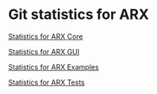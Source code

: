 # Git statistics for ARX

[Statistics for ARX Core](https://rawgit.com/arx-deidentifier/arx-contributors/master/statistics-main.html)

[Statistics for ARX GUI](https://rawgit.com/arx-deidentifier/arx-contributors/master/statistics-gui.html)

[Statistics for ARX Examples](https://rawgit.com/arx-deidentifier/arx-contributors/master/statistics-example.html)

[Statistics for ARX Tests](https://rawgit.com/arx-deidentifier/arx-contributors/master/statistics-test.html)